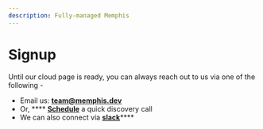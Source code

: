 ```yaml
---
description: Fully-managed Memphis
---
```


# Signup

Until our cloud page is ready, you can always reach out to us via one of the following -&#x20;

* Email us: **team@memphis.dev**
* Or, **** [**Schedule**](https://calendly.com/yanivbhemo/onboard-call-to-memphis-dev) a quick discovery call
* We can also connect via [**slack**](https://join.slack.com/share/enQtNDkzNjYyMTIzMTk4Ni01MWNmMzQ4YTdhOWQ4NWRmYTgyNDIzZTg1MWY1NTI2MmJjMDdkMzE2YmRiYWNjYjE0ZjM3NGY2ZmI1Yjg5MTcx)****
